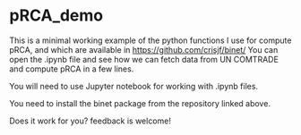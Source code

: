 # pRCA_demo
 This is a minimal working example of the python functions I use for compute pRCA, and which are available in https://github.com/crisjf/binet/
You can open the .ipynb file and see how we can fetch data from UN COMTRADE and compute pRCA in a few lines.

You will need to use Jupyter notebook for working with .ipynb files.

You need to install the binet package from the repository linked above.

Does it work for you? feedback is welcome!
